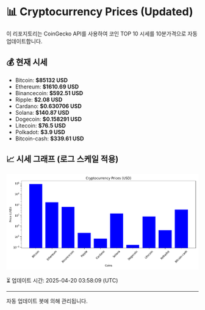 
# 📊 Cryptocurrency Prices (Updated)

이 리포지토리는 CoinGecko API를 사용하여 코인 TOP 10 시세를 10분가격으로 자동 업데이트합니다.

## 💰 현재 시세
- Bitcoin: **$85132 USD**
- Ethereum: **$1610.69 USD**
- Binancecoin: **$592.51 USD**
- Ripple: **$2.08 USD**
- Cardano: **$0.630706 USD**
- Solana: **$140.87 USD**
- Dogecoin: **$0.158291 USD**
- Litecoin: **$76.5 USD**
- Polkadot: **$3.9 USD**
- Bitcoin-cash: **$339.61 USD**

## 📈 시세 그래프 (로그 스케일 적용)
![Crypto Prices](crypto_prices.png)

⏳ 업데이트 시간: 2025-04-20 03:58:09 (UTC)

---
자동 업데이트 봇에 의해 관리됩니다.
